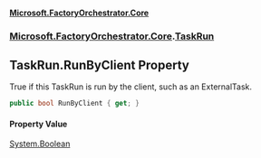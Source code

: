 #### [Microsoft.FactoryOrchestrator.Core](./Microsoft-FactoryOrchestrator-Core.md 'Microsoft.FactoryOrchestrator.Core')
### [Microsoft.FactoryOrchestrator.Core](./Microsoft-FactoryOrchestrator-Core.md 'Microsoft.FactoryOrchestrator.Core').[TaskRun](./Microsoft-FactoryOrchestrator-Core-TaskRun.md 'Microsoft.FactoryOrchestrator.Core.TaskRun')
## TaskRun.RunByClient Property
True if this TaskRun is run by the client, such as an ExternalTask.  
```csharp
public bool RunByClient { get; }
```
#### Property Value
[System.Boolean](https://docs.microsoft.com/en-us/dotnet/api/System.Boolean 'System.Boolean')  
